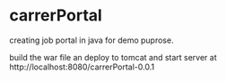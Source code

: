 # carrerPortal
creating job portal in java for demo puprose.

build the war file an deploy to tomcat and start server at http://localhost:8080/carrerPortal-0.0.1

